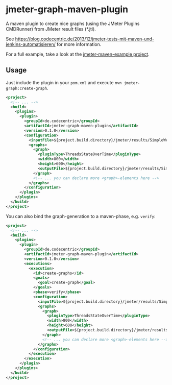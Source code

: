 jmeter-graph-maven-plugin
=========================

A maven plugin to create nice graphs (using the JMeter Plugins CMDRunner) from JMeter result files (*.jtl).

See https://blog.codecentric.de/2013/12/jmeter-tests-mit-maven-und-jenkins-automatisieren/ for more information.

For a full example, take a look at the [jmeter-maven-example project](https://github.com/mlex/jmeter-maven-example/).

Usage
-----

Just include the plugin in your `pom.xml` and execute `mvn jmeter-graph:create-graph`.

```xml
<project>
  <!-- ... -->
  <build>
    <plugins>
      <plugin>
        <groupId>de.codecentric</groupId>
        <artifactId>jmeter-graph-maven-plugin</artifactId>
        <version>0.1.0</version>
        <configuration>
          <inputFile>${project.build.directory}/jmeter/results/SimpleWebservicePerformanceTest.jtl</inputFile>
          <graphs>
            <graph>
              <pluginType>ThreadsStateOverTime</pluginType>
              <width>800</width>
              <height>600</height>
              <outputFile>${project.build.directory}/jmeter/results/SimpleWebservicePerformanceTest-ThreadsStateOverTime.png</outputFile>
            </graph>
            <!-- ... you can declare more <graph>-elements here -->
          </graphs>
        </configuration>
      </plugin>
    </plugins>
  </build>
</project>
```

You can also bind the graph-generation to a maven-phase, e.g. `verify`:

```xml
<project>
  <!-- ... -->
  <build>
    <plugins>
      <plugin>
        <groupId>de.codecentric</groupId>
        <artifactId>jmeter-graph-maven-plugin</artifactId>
        <version>0.1.0</version>
        <executions>
          <execution>
            <id>create-graphs</id>
            <goals>
              <goal>create-graph</goal>
            </goals>
            <phase>verify</phase>
            <configuration>
              <inputFile>${project.build.directory}/jmeter/results/SimpleWebservicePerformanceTest.jtl</inputFile>
              <graphs>
                <graph>
                  <pluginType>ThreadsStateOverTime</pluginType>
                  <width>800</width>
                  <height>600</height>
                  <outputFile>${project.build.directory}/jmeter/results/SimpleWebservicePerformanceTest-ThreadsStateOverTime.png</outputFile>
                </graph>
                <!-- ... you can declare more <graph>-elements here -->
              </graphs>
            </configuration>
          </execution>
        </execution>
      </plugin>
    </plugins>
  </build>
</project>
```
